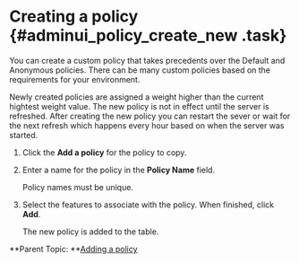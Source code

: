 # Creating a policy {#adminui_policy_create_new .task}

You can create a custom policy that takes precedents over the Default and Anonymous policies. There can be many custom policies based on the requirements for your environment.

Newly created policies are assigned a weight higher than the current hightest weight value. The new policy is not in effect until the server is refreshed. After creating the new policy you can restart the sever or wait for the next refresh which happens every hour based on when the server was started.

1.  Click the **Add a policy** for the policy to copy.

2.  Enter a name for the policy in the **Policy Name** field.

    Policy names must be unique.

3.  Select the features to associate with the policy. When finished, click **Add**.

    The new policy is added to the table.


**Parent Topic: **[Adding a policy](adminui_policy_add.md)

